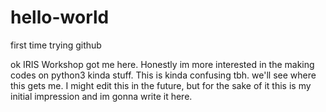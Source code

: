 # hello-world
first time trying github

ok IRIS Workshop got me here. Honestly im more interested in the making codes on python3 kinda stuff. This is kinda confusing tbh.
we'll see where this gets me. I might edit this in the future, but for the sake of it this is my initial impression and im gonna write it here.
